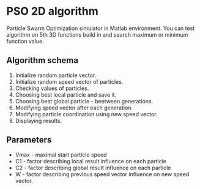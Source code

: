 # PSO 2D algorithm
Particle Swarm Optimization simulator in Matlab environment. You can test algorithm on 5th 3D functions build in and search maximum or minimum function value. 

## Algorithm schema

1. Initialize random particle vector.
2. Initialize random speed vector of particles.
3. Checking values of particles.
4. Choosing best local particle and save it. 
5. Choosing best global particle - beetween generations.
6. Modifying speed vector after each generation.
7. Modifying particle coordination using new speed vector.
8. Displaying results.


## Parameters
- Vmax - maximal start particle speed 
- C1 - factor describing local result influence on each particle
- C2 - factor describing global result influence on each particle
- W - factor describing previous speed vector influence on new speed vector.
